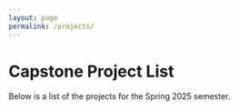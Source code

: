 ```yaml
---
layout: page
permalink: /projects/
---
```


# Capstone Project List
Below is a list of the projects for the Spring 2025 semester. 
